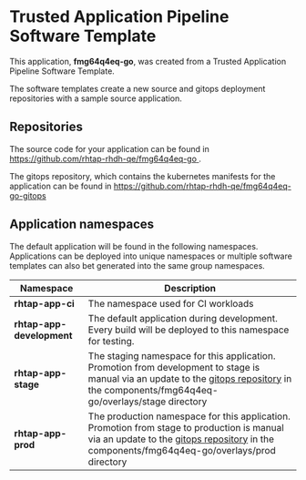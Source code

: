 # Trusted Application Pipeline Software Template

This application, **fmg64q4eq-go**, was created from a Trusted Application Pipeline Software Template.

The software templates create a new source and gitops deployment repositories with a sample source application. 

## Repositories

The source code for your application can be found in [https://github.com/rhtap-rhdh-qe/fmg64q4eq-go ](https://github.com/rhtap-rhdh-qe/fmg64q4eq-go ).
 
The gitops repository, which contains the kubernetes manifests for the application can be found in 
[https://github.com/rhtap-rhdh-qe/fmg64q4eq-go-gitops ](https://github.com/rhtap-rhdh-qe/fmg64q4eq-go-gitops ) 

## Application namespaces 

The default application will be found in the following namespaces. Applications can be deployed into unique namespaces or multiple software templates can also bet generated into the same group namespaces.  

|  Namespace   |  Description   |  
| -------- | -------- |
| **rhtap-app-ci** | The namespace used for CI workloads |
| **rhtap-app-development** | The default application during development. Every build will be deployed to this namespace for testing. |
| **rhtap-app-stage** | The staging namespace for this application. Promotion from development to stage is manual via an update to the [gitops repository](https://github.com/rhtap-rhdh-qe/fmg64q4eq-go-gitops ) in the components/fmg64q4eq-go/overlays/stage directory |
| **rhtap-app-prod** | The production namespace for this application. Promotion from stage to production is manual via an update to the [gitops repository](https://github.com/rhtap-rhdh-qe/fmg64q4eq-go-gitops ) in the components/fmg64q4eq-go/overlays/prod directory |